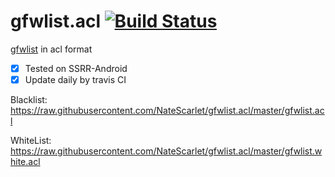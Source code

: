 # gfwlist.acl [![Build Status](https://travis-ci.org/NateScarlet/gfwlist.acl.svg?branch=master)](https://travis-ci.org/NateScarlet/gfwlist.acl)

[gfwlist](https://github.com/gfwlist/gfwlist) in acl format

- [x] Tested on SSRR-Android
- [x] Update daily by travis CI

Blacklist: https://raw.githubusercontent.com/NateScarlet/gfwlist.acl/master/gfwlist.acl

WhiteList: https://raw.githubusercontent.com/NateScarlet/gfwlist.acl/master/gfwlist.white.acl
